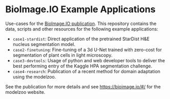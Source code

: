# BioImage.IO Example Applications

Use-cases for the [BioImage.IO publication](TODO). This repository contains the data, scripts and other resources for the following example applications:
- `case1-stardist`: Direct application of the pretrained StarDist H&E nucleus segmentation model.
- `case2-finetuning`: Fine-tuning of a 3d U-Net trained with zero-cost for segmentation of plant cells in light microscopy.
- `case3-devtools`: Usage of python and web developer tools to deliver the best performing entry of the Kaggle HPA segmentation challenge.
- `case4-research`: Publication of a recent method for domain adaptation using the modelzoo.

See the publication for more details and see https://bioimage.io/#/ for the modelzoo website.
